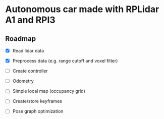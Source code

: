 # Autonomous car made with RPLidar A1 and RPI3

## Roadmap
- [x] Read lidar data
- [x] Preprocess data (e.g. range cutoff and voxel filter)
- [ ] Create controller
- [ ] Odometry
- [ ] Simple local map (occupancy grid)
- [ ] Create/store keyframes
- [ ] Pose graph optimization

